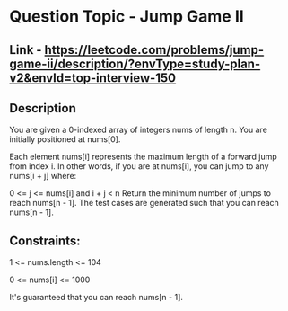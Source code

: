 # Question Topic - Jump Game II

## Link - https://leetcode.com/problems/jump-game-ii/description/?envType=study-plan-v2&envId=top-interview-150

## Description
You are given a 0-indexed array of integers nums of length n. You are initially positioned at nums[0].

Each element nums[i] represents the maximum length of a forward jump from index i. In other words, if you are at nums[i], you can jump to any nums[i + j] where:

0 <= j <= nums[i] and
i + j < n
Return the minimum number of jumps to reach nums[n - 1]. The test cases are generated such that you can reach nums[n - 1].


## Constraints:

1 <= nums.length <= 104

0 <= nums[i] <= 1000

It's guaranteed that you can reach nums[n - 1].
